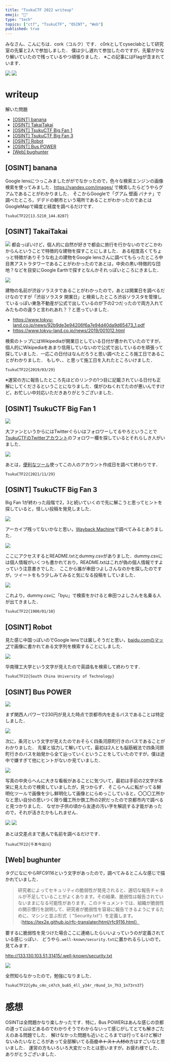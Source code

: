 ```yaml
--- 
title: "TsukuCTF 2022 writeup" 
emoji: "📝" 
type: "tech" 
topics: ["ctf", "TsukuCTF", "OSINT", "Web"] 
published: true
--- 
```


みなさん、こんにちは．cork（コルク）です．
c0rkとしてcyseclabとして研究室の先輩と2人で参加しました．
僕は少し遅れて参加したのですが，先輩がかなり解いていたので残っているやつ頑張りました．
※この記事にはFlagが含まれています．

![](https://storage.googleapis.com/zenn-user-upload/0799c641db27-20221024.png)
![](https://storage.googleapis.com/zenn-user-upload/5cfd9f049d08-20221024.png)

# writeup
解いた問題
- [[OSINT] banana](#osint-banana)
- [[OSINT] TakaiTakai](#osint-takaitakai)
- [[OSINT] TsukuCTF Big Fan 1](#osint-tsukuctf-big-fan-1)
- [[OSINT] TsukuCTF Big Fan 3](#osint-tsukuctf-big-fan-3)
- [[OSINT] Robot](#osint-robot)
- [[OSINT] Bus POWER](#osint-bus-power)
- [[Web] bughunter](#web-bughunter)

## [OSINT] banana
Google lensにつっこみましたががでなかったので，色々な検索エンジンの画像検索を使ってみました．https://yandex.com/images/ で検索したらどうやらグアムであることがわかりました．
そこからGoogleで「グアム 壁画 バナナ」で調べたところ，デデドの朝市という場所であることがわかったのであとはGoogleMapで緯度と経度を調べるだけです．

`TsukuCTF22{13.5210_144.8287}`

## [OSINT] TakaiTakai
![](https://storage.googleapis.com/zenn-user-upload/c29229f1086c-20221024.jpg)
都会っぽいけど，個人的に自然が好きで都会に旅行を行かないのでどこかわからんということで特徴的な建物を探すことにしました．
ある程度高くてちょっと特徴がありそうな右上の建物をGoogle lensさんに調べてもらったところ中目黒アストラタワーであることがわかったのであとは，中央の黒い特徴的な団地？などを目安にGoogle Earthで探すとなんかそれっぽいところにきました．

![](https://storage.googleapis.com/zenn-user-upload/fbedf765bcde-20221024.png)

建物の名前が渋谷ソラスタであることがわかったので，あとは開業日を調べるだけなのですが「渋谷ソラスタ 開業日」と検索したところ渋谷ソラスタを管理しているっぽい東急不動産が公式で出しているのが下の2つだったので両方入れてみたものの違うと言われあれ？？と思っていました．
- https://www.tokyu-land.co.jp/news/92b9de3e94206f6a7e94d40da9d65473_1.pdf
- https://www.tokyu-land.co.jp/news/2019/001012.html

検索のトップにはWikipediaが開業日としている日付が書かれていたのですが，個人的にWikipediaをあまり信用していないので公式で出しているのを頑張って探していました．一応この日付はなんだろうと思い調べたところ施工日であることがわかりました．
もしや、、と思って施工日を入れたところいけました．

`TsukuCTF22{2019/03/29}`

※運営の方に報告したところ先ほどのリンクの1つ目に記載されている日付も正解にしてくださるということになりました．僕がひねくれてたのが悪いんですけど，お忙しい中対応いただきありがとうございました．

## [OSINT] TsukuCTF Big Fan 1
![](https://storage.googleapis.com/zenn-user-upload/353723ab57e2-20221024.png)

大ファンというからにはTwitterぐらいはフォロワーしてるやろということで[TsukuCTFのTwitterアカウント](https://twitter.com/tsukuctf)のフォロワー欄を探しているとそれらしき人がいました．

![](https://storage.googleapis.com/zenn-user-upload/581bfadcefcd-20221024.png)

あとは，[便利なツール](https://lab.syncer.jp/Tool/Twitter-Start-Date-Checker/)使ってこの人のアカウント作成日を調べて終わりです．

`TsukuCTF22{2021/11/29}`

## [OSINT] TsukuCTF Big Fan 3
Big Fan 1が終わった段階で2，3と続いていくので先に解こうと思ってヒントを探していると，怪しい投稿を発見しました．

![](https://storage.googleapis.com/zenn-user-upload/4c0fe6b990c7-20221024.png)

アーカイブ残ってないかなと思い，[Wayback Machine](https://archive.org/)で調べてみるとありました．

![](https://storage.googleapis.com/zenn-user-upload/e77033a10b88-20221024.png)

ここにアクセスするとREADME.txtとdummy.csvがありました．dummy.csvには個人情報がいくつも書かれており，README.txtはこれが偽の個人情報ですよっていう注意書きでした．
ここから誰が串田つよしさんなのかを探したのですが，ツイートをもう少しみてみると気になる投稿をしていました．

![](https://storage.googleapis.com/zenn-user-upload/e14c27b54a94-20221024.png)

これより，dummy.csvに「byu」で検索をかけると串田つよしさんを名乗る人が出てきました．

`TsukuCTF22{1980/01/10}`

## [OSINT] Robot
見た感じ中国っぽいのでGoogle lensでは厳しそうだと思い，[baidu.comのマップ](https://map.baidu.com/)で画像に書かれてある文字列を検索することにしました．

![](https://storage.googleapis.com/zenn-user-upload/a446b69945ff-20221024.png)

华南理工大学という文字が見えたので英語名を検索して終わりです．

`TsukuCTF22{South China University of Technology}`

## [OSINT] Bus POWER
![](https://storage.googleapis.com/zenn-user-upload/061844471139-20221024.jpg)

まず関西人パワーで230円が見えた時点で京都市内を走るバスであることは特定しました．

![](https://storage.googleapis.com/zenn-user-upload/dea5e61970b7-20221024.png)

次に，条河という文字が見えたのでおそらく四条河原町行きのバスであることがわかりました．
先輩と協力して解いていて，最初は2人とも脳筋戦法で四条河原町行きのバスを始発から全て辿っていくということをしていたのですが，僕は途中で嫌すぎて他にヒントがないか見ていました．

![](https://storage.googleapis.com/zenn-user-upload/f56b845d567d-20221024.png)

写真の中央らへんに大きな看板があることに気づいて，最初は手前の2文字が本栄に見えたので検索していましたが，見つからず．
そこらへんに転がってる鮮明化ツールで画像を少し鮮明化して画像とにらめっこしていると，〇〇〇工所かなと思い自分の思いつく限り鐵工所か鉄工所の2択だったので京都市内で調べると見つかりました．
なぜか子供の頃から友達の汚い字を解読する才能があったので，それが活きたかもしれません．

![](https://storage.googleapis.com/zenn-user-upload/3e536d80af83-20221024.png)
![](https://storage.googleapis.com/zenn-user-upload/99f920b3361a-20221024.png)

あとは交差点まで進んで名前を調べるだけです．

`TsukuCTF22{千本今出川}`

## [Web] bughunter
タグになにやらRFC9116という文字があったので，調べてみるとこんな感じで描かれていました．

> 研究者によってセキュリティの脆弱性が発見されると、適切な報告チャネルが不足していることがよくあります。その結果、脆弱性は報告されていないままになる可能性があります。このドキュメントでは、組織が脆弱性の開示慣行を説明して、研究者が脆弱性を容易に報告できるようにするために、マシンと並ぶ形式（ "Security.txt"）を定義します。（https://tex2e.github.io/rfc-translater/html/rfc9116.html）

要するに脆弱性を見つけた場合ここに連絡したらいいよっていうのが定義されている感じっぽい．
どうやら`.well-known/security.txt`に置かれるらしいので，見てみます．

http://133.130.103.51:31415/.well-known/security.txt

![](https://storage.googleapis.com/zenn-user-upload/35bf10bbb314-20221024.png)

全然知らなかったので，勉強になりました．

`TsukuCTF22{y0u_c4n_c47ch_bu65_4ll_y34r_r0und_1n_7h3_1n73rn37}`

# 感想
OSINTは全問題かなり楽しかったです．特に，Bus POWERはあんな感じの京都の道って山ほどあるのでわかりそうでわからないって感じがしてとても解きごたえのある問題でした．
解けなかった問題も近いところまでは行ってるけど解けないみたいなところがあって全部解いてる~~高度ネトスト人材の~~方はすごいなと思いました．
運営の方もいろいろ大変だったとは思いますが，お疲れ様でした．ありがとうございました．
